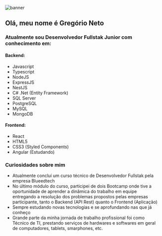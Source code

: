 ![banner](https://user-images.githubusercontent.com/97900313/234376073-a029e7cc-ba49-4fe2-bfbe-12cbc58499fe.png)

## Olá, meu nome é Gregório Neto

### Atualmente sou Desenvolvedor Fullstak Junior com conhecimento em:

#### Backend:
* Javascript
* Typescript
* NodeJS
* ExpressJS
* NestJS
* C# .Net (Entity Framework)
* SQL Server
* PostgreSQL
* MySQL
* MongoDB

#### Frontend:
* React
* HTML5
* CSS3 (Styled Components)
* Angular (Estudando)

### Curiosidades sobre mim

* Atualmente concluí um curso técnico de Desenvolvedor Fullstak pela empresa Blueedtech
* No último módulo do curso, participei de dois Bootcamp onde tive a oportunidade de aprender a dinâmica do trabalho em equipe entregando a resolução dos problemas propostos pelas empresas participante, tanto o Backend (API Rest) quanto o Frontend (Aplicação)
* Sempre estudando novas tecnologias e se aprofundando nas que já conheço
* Grande parte da minha jornada de trabalho profissional foi como Técnico de TI, prestando serviços de hardwares e softwares em geral de computadores, tablets, smarphones, etc.
